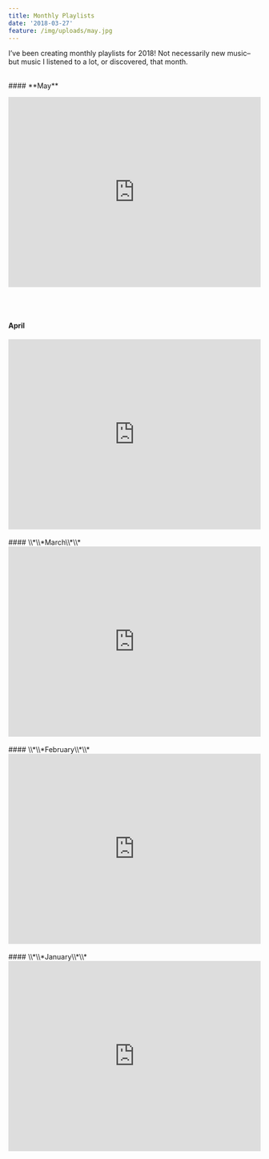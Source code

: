 ```yaml
---
title: Monthly Playlists
date: '2018-03-27'
feature: /img/uploads/may.jpg
---
```

I’ve been creating monthly playlists for 2018! Not necessarily new music– but music I listened to a lot, or discovered, that month.
<br><br>

\#### \*\*May\*\*

<iframe src="https://open.spotify.com/embed/user/121523262/playlist/1c7tGKYJXHEjj28AP88YWo" width="100%" height="380" frameborder="0" allowtransparency="true" allow="encrypted-media"></iframe>

<br><br>

#### **April**

<iframe src="https://open.spotify.com/embed/user/121523262/playlist/2T8NwQebAmmzKPa6mxIS1s"
              width="100%" height="380" frameborder="0" allowtransparency="true" allow="encrypted-media"></iframe>
<br><br>
#### \\*\\*March\\*\\*

<iframe src="https://open.spotify.com/embed/user/121523262/playlist/3CTptDhoyLtpq2bKZt7Rxn"
              width="100%" height="380" frameborder="0" allowtransparency="true" allow="encrypted-media"></iframe>
<br><br>
#### \\*\\*February\\*\\*

<iframe src="https://open.spotify.com/embed/user/121523262/playlist/4RZnzHYnXFL4eaZBajbFW8"
              width="100%" height="380" frameborder="0" allowtransparency="true" allow="encrypted-media"></iframe>
<br><br>
#### \\*\\*January\\*\\*

<iframe src="https://open.spotify.com/embed/user/121523262/playlist/6xXezy3Cxh9k1HL60yG8d9"
              width="100%" height="380" frameborder="0" allowtransparency="true" allow="encrypted-media"></iframe>
<br><br>

